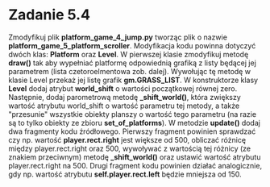 # Zadanie 5.4

Zmodyfikuj plik **platform_game_4_jump.py** tworząc plik o nazwie
**platform_game_5_platform_scroller**. Modyfikacja kodu powinna dotyczyć dwóch
klas: **Platform** oraz **Level**. W pierwszej klasie zmodyfikuj metodę **draw()** tak aby wypełniać platformę odpowiednią grafiką z listy będącej jej parametrem (lista czetoroelmentowa zob. dalej). Wywołując tę metodę w klasie Level przekaż jej listę grafik
**gm.GRASS_LIST**.
W konstruktorze klasy **Level** dodaj atrybut **world_shift** o wartości początkowej
równej zero. Następnie, dodaj parometrową metodę **_shift_world()**, która zwiększy
wartość atrybutu world_shift o wartość parametru tej metody, a także "przesunie"
wszystkie obiekty planszy o wartość tego parametru (na razie są to tylko obiekty ze
zbioru **set_of_platforms**). W metodzie **update()** dodaj dwa fragmenty kodu źródłowego. Pierwszy fragment powinien sprawdzać czy np. wartość **player.rect.right** jest
większe od 500, obliczać różnicę między player.rect.right oraz 500, wywoływać z
wartością tej różnicy (ze znakiem przeciwnym) metodę **_shift_world()** oraz ustawić
wartość atrybutu player.rect.right na 500. Drugi fragment kodu powinien działać
analogicznie, gdy np. wartość atrybutu **self.player.rect.left** będzie mniejsza od
150.